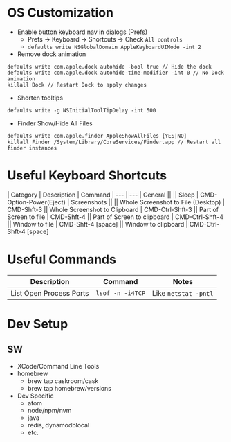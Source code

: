 # OS Customization

* Enable button keyboard nav in dialogs (Prefs)
  * Prefs -> Keyboard -> Shortcuts -> Check `All controls`
  * `defaults write NSGlobalDomain AppleKeyboardUIMode -int 2`
* Remove dock animation
```
defaults write com.apple.dock autohide -bool true // Hide the dock
defaults write com.apple.dock autohide-time-modifier -int 0 // No Dock animation
killall Dock // Restart Dock to apply changes
```
* Shorten tooltips
```
defaults write -g NSInitialToolTipDelay -int 500
```
* Finder Show/Hide All Files
```
defaults write com.apple.finder AppleShowAllFiles [YES|NO]
killall Finder /System/Library/CoreServices/Finder.app // Restart all finder instances
```

# Useful Keyboard Shortcuts

| Category | Description | Command
| --- | ---
| General ||
|| Sleep | CMD-Option-Power(Eject)
| Screenshots ||
|| Whole Screenshot to File (Desktop) | CMD-Shft-3
|| Whole Screenshot to Clipboard | CMD-Ctrl-Shft-3
|| Part of Screen to file | CMD-Shft-4
|| Part of Screen to clipboard | CMD-Ctrl-Shft-4
|| Window to file | CMD-Shft-4 [space]
|| Window to clipboard | CMD-Ctrl-Shft-4 [space]

# Useful Commands

| Description | Command | Notes
| --- | --- | --
| List Open Process Ports | `lsof -n -i4TCP` | Like `netstat -pntl`


# Dev Setup

## SW

* XCode/Command Line Tools
* homebrew
  * brew tap caskroom/cask
  * brew tap homebrew/versions
* Dev Specific
  * atom
  * node/npm/nvm
  * java
  * redis, dynamodblocal
  * etc.
